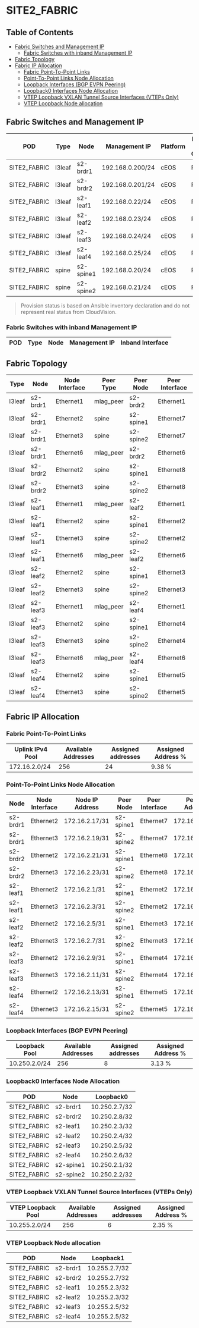 # SITE2_FABRIC

## Table of Contents

- [Fabric Switches and Management IP](#fabric-switches-and-management-ip)
  - [Fabric Switches with inband Management IP](#fabric-switches-with-inband-management-ip)
- [Fabric Topology](#fabric-topology)
- [Fabric IP Allocation](#fabric-ip-allocation)
  - [Fabric Point-To-Point Links](#fabric-point-to-point-links)
  - [Point-To-Point Links Node Allocation](#point-to-point-links-node-allocation)
  - [Loopback Interfaces (BGP EVPN Peering)](#loopback-interfaces-bgp-evpn-peering)
  - [Loopback0 Interfaces Node Allocation](#loopback0-interfaces-node-allocation)
  - [VTEP Loopback VXLAN Tunnel Source Interfaces (VTEPs Only)](#vtep-loopback-vxlan-tunnel-source-interfaces-vteps-only)
  - [VTEP Loopback Node allocation](#vtep-loopback-node-allocation)

## Fabric Switches and Management IP

| POD | Type | Node | Management IP | Platform | Provisioned in CloudVision | Serial Number |
| --- | ---- | ---- | ------------- | -------- | -------------------------- | ------------- |
| SITE2_FABRIC | l3leaf | s2-brdr1 | 192.168.0.200/24 | cEOS | Provisioned | - |
| SITE2_FABRIC | l3leaf | s2-brdr2 | 192.168.0.201/24 | cEOS | Provisioned | - |
| SITE2_FABRIC | l3leaf | s2-leaf1 | 192.168.0.22/24 | cEOS | Provisioned | - |
| SITE2_FABRIC | l3leaf | s2-leaf2 | 192.168.0.23/24 | cEOS | Provisioned | - |
| SITE2_FABRIC | l3leaf | s2-leaf3 | 192.168.0.24/24 | cEOS | Provisioned | - |
| SITE2_FABRIC | l3leaf | s2-leaf4 | 192.168.0.25/24 | cEOS | Provisioned | - |
| SITE2_FABRIC | spine | s2-spine1 | 192.168.0.20/24 | cEOS | Provisioned | - |
| SITE2_FABRIC | spine | s2-spine2 | 192.168.0.21/24 | cEOS | Provisioned | - |

> Provision status is based on Ansible inventory declaration and do not represent real status from CloudVision.

### Fabric Switches with inband Management IP

| POD | Type | Node | Management IP | Inband Interface |
| --- | ---- | ---- | ------------- | ---------------- |

## Fabric Topology

| Type | Node | Node Interface | Peer Type | Peer Node | Peer Interface |
| ---- | ---- | -------------- | --------- | ----------| -------------- |
| l3leaf | s2-brdr1 | Ethernet1 | mlag_peer | s2-brdr2 | Ethernet1 |
| l3leaf | s2-brdr1 | Ethernet2 | spine | s2-spine1 | Ethernet7 |
| l3leaf | s2-brdr1 | Ethernet3 | spine | s2-spine2 | Ethernet7 |
| l3leaf | s2-brdr1 | Ethernet6 | mlag_peer | s2-brdr2 | Ethernet6 |
| l3leaf | s2-brdr2 | Ethernet2 | spine | s2-spine1 | Ethernet8 |
| l3leaf | s2-brdr2 | Ethernet3 | spine | s2-spine2 | Ethernet8 |
| l3leaf | s2-leaf1 | Ethernet1 | mlag_peer | s2-leaf2 | Ethernet1 |
| l3leaf | s2-leaf1 | Ethernet2 | spine | s2-spine1 | Ethernet2 |
| l3leaf | s2-leaf1 | Ethernet3 | spine | s2-spine2 | Ethernet2 |
| l3leaf | s2-leaf1 | Ethernet6 | mlag_peer | s2-leaf2 | Ethernet6 |
| l3leaf | s2-leaf2 | Ethernet2 | spine | s2-spine1 | Ethernet3 |
| l3leaf | s2-leaf2 | Ethernet3 | spine | s2-spine2 | Ethernet3 |
| l3leaf | s2-leaf3 | Ethernet1 | mlag_peer | s2-leaf4 | Ethernet1 |
| l3leaf | s2-leaf3 | Ethernet2 | spine | s2-spine1 | Ethernet4 |
| l3leaf | s2-leaf3 | Ethernet3 | spine | s2-spine2 | Ethernet4 |
| l3leaf | s2-leaf3 | Ethernet6 | mlag_peer | s2-leaf4 | Ethernet6 |
| l3leaf | s2-leaf4 | Ethernet2 | spine | s2-spine1 | Ethernet5 |
| l3leaf | s2-leaf4 | Ethernet3 | spine | s2-spine2 | Ethernet5 |

## Fabric IP Allocation

### Fabric Point-To-Point Links

| Uplink IPv4 Pool | Available Addresses | Assigned addresses | Assigned Address % |
| ---------------- | ------------------- | ------------------ | ------------------ |
| 172.16.2.0/24 | 256 | 24 | 9.38 % |

### Point-To-Point Links Node Allocation

| Node | Node Interface | Node IP Address | Peer Node | Peer Interface | Peer IP Address |
| ---- | -------------- | --------------- | --------- | -------------- | --------------- |
| s2-brdr1 | Ethernet2 | 172.16.2.17/31 | s2-spine1 | Ethernet7 | 172.16.2.16/31 |
| s2-brdr1 | Ethernet3 | 172.16.2.19/31 | s2-spine2 | Ethernet7 | 172.16.2.18/31 |
| s2-brdr2 | Ethernet2 | 172.16.2.21/31 | s2-spine1 | Ethernet8 | 172.16.2.20/31 |
| s2-brdr2 | Ethernet3 | 172.16.2.23/31 | s2-spine2 | Ethernet8 | 172.16.2.22/31 |
| s2-leaf1 | Ethernet2 | 172.16.2.1/31 | s2-spine1 | Ethernet2 | 172.16.2.0/31 |
| s2-leaf1 | Ethernet3 | 172.16.2.3/31 | s2-spine2 | Ethernet2 | 172.16.2.2/31 |
| s2-leaf2 | Ethernet2 | 172.16.2.5/31 | s2-spine1 | Ethernet3 | 172.16.2.4/31 |
| s2-leaf2 | Ethernet3 | 172.16.2.7/31 | s2-spine2 | Ethernet3 | 172.16.2.6/31 |
| s2-leaf3 | Ethernet2 | 172.16.2.9/31 | s2-spine1 | Ethernet4 | 172.16.2.8/31 |
| s2-leaf3 | Ethernet3 | 172.16.2.11/31 | s2-spine2 | Ethernet4 | 172.16.2.10/31 |
| s2-leaf4 | Ethernet2 | 172.16.2.13/31 | s2-spine1 | Ethernet5 | 172.16.2.12/31 |
| s2-leaf4 | Ethernet3 | 172.16.2.15/31 | s2-spine2 | Ethernet5 | 172.16.2.14/31 |

### Loopback Interfaces (BGP EVPN Peering)

| Loopback Pool | Available Addresses | Assigned addresses | Assigned Address % |
| ------------- | ------------------- | ------------------ | ------------------ |
| 10.250.2.0/24 | 256 | 8 | 3.13 % |

### Loopback0 Interfaces Node Allocation

| POD | Node | Loopback0 |
| --- | ---- | --------- |
| SITE2_FABRIC | s2-brdr1 | 10.250.2.7/32 |
| SITE2_FABRIC | s2-brdr2 | 10.250.2.8/32 |
| SITE2_FABRIC | s2-leaf1 | 10.250.2.3/32 |
| SITE2_FABRIC | s2-leaf2 | 10.250.2.4/32 |
| SITE2_FABRIC | s2-leaf3 | 10.250.2.5/32 |
| SITE2_FABRIC | s2-leaf4 | 10.250.2.6/32 |
| SITE2_FABRIC | s2-spine1 | 10.250.2.1/32 |
| SITE2_FABRIC | s2-spine2 | 10.250.2.2/32 |

### VTEP Loopback VXLAN Tunnel Source Interfaces (VTEPs Only)

| VTEP Loopback Pool | Available Addresses | Assigned addresses | Assigned Address % |
| ------------------ | ------------------- | ------------------ | ------------------ |
| 10.255.2.0/24 | 256 | 6 | 2.35 % |

### VTEP Loopback Node allocation

| POD | Node | Loopback1 |
| --- | ---- | --------- |
| SITE2_FABRIC | s2-brdr1 | 10.255.2.7/32 |
| SITE2_FABRIC | s2-brdr2 | 10.255.2.7/32 |
| SITE2_FABRIC | s2-leaf1 | 10.255.2.3/32 |
| SITE2_FABRIC | s2-leaf2 | 10.255.2.3/32 |
| SITE2_FABRIC | s2-leaf3 | 10.255.2.5/32 |
| SITE2_FABRIC | s2-leaf4 | 10.255.2.5/32 |
